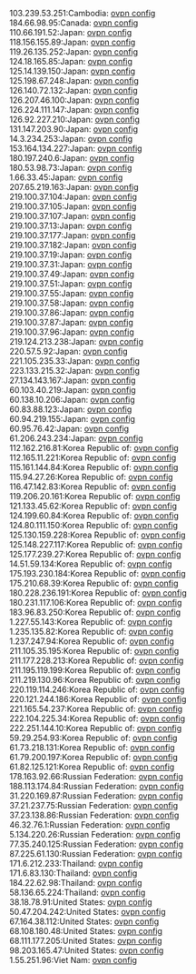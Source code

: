 103.239.53.251:Cambodia: [ovpn config](vpn/103_239_53_251.ovpn)  
184.66.98.95:Canada: [ovpn config](vpn/184_66_98_95.ovpn)  
110.66.191.52:Japan: [ovpn config](vpn/110_66_191_52.ovpn)  
118.156.155.89:Japan: [ovpn config](vpn/118_156_155_89.ovpn)  
119.26.135.252:Japan: [ovpn config](vpn/119_26_135_252.ovpn)  
124.18.165.85:Japan: [ovpn config](vpn/124_18_165_85.ovpn)  
125.14.139.150:Japan: [ovpn config](vpn/125_14_139_150.ovpn)  
125.198.67.248:Japan: [ovpn config](vpn/125_198_67_248.ovpn)  
126.140.72.132:Japan: [ovpn config](vpn/126_140_72_132.ovpn)  
126.207.46.100:Japan: [ovpn config](vpn/126_207_46_100.ovpn)  
126.224.111.147:Japan: [ovpn config](vpn/126_224_111_147.ovpn)  
126.92.227.210:Japan: [ovpn config](vpn/126_92_227_210.ovpn)  
131.147.203.90:Japan: [ovpn config](vpn/131_147_203_90.ovpn)  
14.3.234.253:Japan: [ovpn config](vpn/14_3_234_253.ovpn)  
153.164.134.227:Japan: [ovpn config](vpn/153_164_134_227.ovpn)  
180.197.240.6:Japan: [ovpn config](vpn/180_197_240_6.ovpn)  
180.53.98.73:Japan: [ovpn config](vpn/180_53_98_73.ovpn)  
1.66.33.45:Japan: [ovpn config](vpn/1_66_33_45.ovpn)  
207.65.219.163:Japan: [ovpn config](vpn/207_65_219_163.ovpn)  
219.100.37.104:Japan: [ovpn config](vpn/219_100_37_104.ovpn)  
219.100.37.105:Japan: [ovpn config](vpn/219_100_37_105.ovpn)  
219.100.37.107:Japan: [ovpn config](vpn/219_100_37_107.ovpn)  
219.100.37.13:Japan: [ovpn config](vpn/219_100_37_13.ovpn)  
219.100.37.177:Japan: [ovpn config](vpn/219_100_37_177.ovpn)  
219.100.37.182:Japan: [ovpn config](vpn/219_100_37_182.ovpn)  
219.100.37.19:Japan: [ovpn config](vpn/219_100_37_19.ovpn)  
219.100.37.31:Japan: [ovpn config](vpn/219_100_37_31.ovpn)  
219.100.37.49:Japan: [ovpn config](vpn/219_100_37_49.ovpn)  
219.100.37.51:Japan: [ovpn config](vpn/219_100_37_51.ovpn)  
219.100.37.55:Japan: [ovpn config](vpn/219_100_37_55.ovpn)  
219.100.37.58:Japan: [ovpn config](vpn/219_100_37_58.ovpn)  
219.100.37.86:Japan: [ovpn config](vpn/219_100_37_86.ovpn)  
219.100.37.87:Japan: [ovpn config](vpn/219_100_37_87.ovpn)  
219.100.37.96:Japan: [ovpn config](vpn/219_100_37_96.ovpn)  
219.124.213.238:Japan: [ovpn config](vpn/219_124_213_238.ovpn)  
220.57.5.92:Japan: [ovpn config](vpn/220_57_5_92.ovpn)  
221.105.235.33:Japan: [ovpn config](vpn/221_105_235_33.ovpn)  
223.133.215.32:Japan: [ovpn config](vpn/223_133_215_32.ovpn)  
27.134.143.167:Japan: [ovpn config](vpn/27_134_143_167.ovpn)  
60.103.40.219:Japan: [ovpn config](vpn/60_103_40_219.ovpn)  
60.138.10.206:Japan: [ovpn config](vpn/60_138_10_206.ovpn)  
60.83.88.123:Japan: [ovpn config](vpn/60_83_88_123.ovpn)  
60.94.219.155:Japan: [ovpn config](vpn/60_94_219_155.ovpn)  
60.95.76.42:Japan: [ovpn config](vpn/60_95_76_42.ovpn)  
61.206.243.234:Japan: [ovpn config](vpn/61_206_243_234.ovpn)  
112.162.216.81:Korea Republic of: [ovpn config](vpn/112_162_216_81.ovpn)  
112.165.11.221:Korea Republic of: [ovpn config](vpn/112_165_11_221.ovpn)  
115.161.144.84:Korea Republic of: [ovpn config](vpn/115_161_144_84.ovpn)  
115.94.27.26:Korea Republic of: [ovpn config](vpn/115_94_27_26.ovpn)  
116.47.142.83:Korea Republic of: [ovpn config](vpn/116_47_142_83.ovpn)  
119.206.20.161:Korea Republic of: [ovpn config](vpn/119_206_20_161.ovpn)  
121.133.45.62:Korea Republic of: [ovpn config](vpn/121_133_45_62.ovpn)  
124.199.60.84:Korea Republic of: [ovpn config](vpn/124_199_60_84.ovpn)  
124.80.111.150:Korea Republic of: [ovpn config](vpn/124_80_111_150.ovpn)  
125.130.159.228:Korea Republic of: [ovpn config](vpn/125_130_159_228.ovpn)  
125.148.227.117:Korea Republic of: [ovpn config](vpn/125_148_227_117.ovpn)  
125.177.239.27:Korea Republic of: [ovpn config](vpn/125_177_239_27.ovpn)  
14.51.59.134:Korea Republic of: [ovpn config](vpn/14_51_59_134.ovpn)  
175.193.230.184:Korea Republic of: [ovpn config](vpn/175_193_230_184.ovpn)  
175.210.68.39:Korea Republic of: [ovpn config](vpn/175_210_68_39.ovpn)  
180.228.236.191:Korea Republic of: [ovpn config](vpn/180_228_236_191.ovpn)  
180.231.117.106:Korea Republic of: [ovpn config](vpn/180_231_117_106.ovpn)  
183.96.83.250:Korea Republic of: [ovpn config](vpn/183_96_83_250.ovpn)  
1.227.55.143:Korea Republic of: [ovpn config](vpn/1_227_55_143.ovpn)  
1.235.135.82:Korea Republic of: [ovpn config](vpn/1_235_135_82.ovpn)  
1.237.247.94:Korea Republic of: [ovpn config](vpn/1_237_247_94.ovpn)  
211.105.35.195:Korea Republic of: [ovpn config](vpn/211_105_35_195.ovpn)  
211.177.228.213:Korea Republic of: [ovpn config](vpn/211_177_228_213.ovpn)  
211.195.119.199:Korea Republic of: [ovpn config](vpn/211_195_119_199.ovpn)  
211.219.130.96:Korea Republic of: [ovpn config](vpn/211_219_130_96.ovpn)  
220.119.114.246:Korea Republic of: [ovpn config](vpn/220_119_114_246.ovpn)  
220.121.244.186:Korea Republic of: [ovpn config](vpn/220_121_244_186.ovpn)  
221.165.54.237:Korea Republic of: [ovpn config](vpn/221_165_54_237.ovpn)  
222.104.225.34:Korea Republic of: [ovpn config](vpn/222_104_225_34.ovpn)  
222.251.144.10:Korea Republic of: [ovpn config](vpn/222_251_144_10.ovpn)  
59.29.254.93:Korea Republic of: [ovpn config](vpn/59_29_254_93.ovpn)  
61.73.218.131:Korea Republic of: [ovpn config](vpn/61_73_218_131.ovpn)  
61.79.200.197:Korea Republic of: [ovpn config](vpn/61_79_200_197.ovpn)  
61.82.125.121:Korea Republic of: [ovpn config](vpn/61_82_125_121.ovpn)  
178.163.92.66:Russian Federation: [ovpn config](vpn/178_163_92_66.ovpn)  
188.113.174.84:Russian Federation: [ovpn config](vpn/188_113_174_84.ovpn)  
31.220.169.87:Russian Federation: [ovpn config](vpn/31_220_169_87.ovpn)  
37.21.237.75:Russian Federation: [ovpn config](vpn/37_21_237_75.ovpn)  
37.23.138.86:Russian Federation: [ovpn config](vpn/37_23_138_86.ovpn)  
46.32.76.1:Russian Federation: [ovpn config](vpn/46_32_76_1.ovpn)  
5.134.220.26:Russian Federation: [ovpn config](vpn/5_134_220_26.ovpn)  
77.35.240.125:Russian Federation: [ovpn config](vpn/77_35_240_125.ovpn)  
87.225.61.130:Russian Federation: [ovpn config](vpn/87_225_61_130.ovpn)  
171.6.212.233:Thailand: [ovpn config](vpn/171_6_212_233.ovpn)  
171.6.83.130:Thailand: [ovpn config](vpn/171_6_83_130.ovpn)  
184.22.62.98:Thailand: [ovpn config](vpn/184_22_62_98.ovpn)  
58.136.65.224:Thailand: [ovpn config](vpn/58_136_65_224.ovpn)  
38.18.78.91:United States: [ovpn config](vpn/38_18_78_91.ovpn)  
50.47.204.242:United States: [ovpn config](vpn/50_47_204_242.ovpn)  
67.164.38.112:United States: [ovpn config](vpn/67_164_38_112.ovpn)  
68.108.180.48:United States: [ovpn config](vpn/68_108_180_48.ovpn)  
68.111.177.205:United States: [ovpn config](vpn/68_111_177_205.ovpn)  
98.203.165.47:United States: [ovpn config](vpn/98_203_165_47.ovpn)  
1.55.251.96:Viet Nam: [ovpn config](vpn/1_55_251_96.ovpn)  
